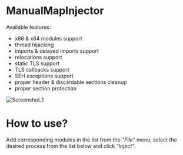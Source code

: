 # ManualMapInjector

Available features:
- x86 & x64 modules support
- thread hijacking
- imports & delayed imports support
- relocations support
- static TLS support
- TLS callbacks support
- SEH exceptions support
- proper header & discardable sections cleanup
- proper section protection

![Screenshot_1](https://github.com/user-attachments/assets/4aedd3dc-36f4-41f2-8b4c-d44a36626269)

# How to use?
Add corresponding modules in the list from the _"File"_ menu, select the desired process from the list below and click _"Inject"_.
